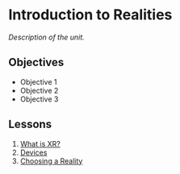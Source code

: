 # Introduction to Realities

*Description of the unit.*

## Objectives

- Objective 1
- Objective 2
- Objective 3

## Lessons

1. [What is XR?](1-what-is-xr/README.md)
1. [Devices](2-devices/README.md)
1. [Choosing a Reality](3-choosing-a-device-and-reality/README.md)
